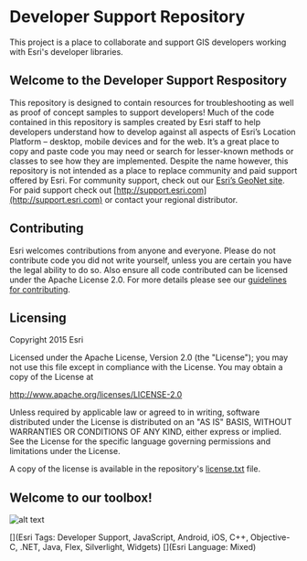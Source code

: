 Developer Support Repository
=========================

This project is a place to collaborate and support GIS developers working with Esri's developer libraries.

## Welcome to the Developer Support Respository

This repository is designed to contain resources for troubleshooting as well as proof of concept samples to support developers!
Much of the code contained in this repository is samples created by Esri staff to help developers understand how to develop against all aspects of Esri’s Location Platform – desktop, mobile devices and for the web.  It’s a great place to copy and paste code you may need or search for lesser-known methods or classes to see how they are implemented.  Despite the name however, this repository is not intended as a place to replace community and paid support offered by Esri.  For community support, check out our [Esri’s GeoNet site](https://geonet.esri.com/welcome).  For paid support check out [http://support.esri.com](http://support.esri.com) or contact your regional distributor.

## Contributing

Esri welcomes contributions from anyone and everyone. Please do not contribute code you did not write yourself, unless you are certain you have the legal ability to do so. Also ensure all code contributed can be licensed under the Apache License 2.0. For more details please see our [guidelines for contributing](https://github.com/Esri/developer-support/blob/master/CONTRIBUTING.md).

## Licensing
Copyright 2015 Esri

Licensed under the Apache License, Version 2.0 (the "License");
you may not use this file except in compliance with the License.
You may obtain a copy of the License at

   http://www.apache.org/licenses/LICENSE-2.0

Unless required by applicable law or agreed to in writing, software
distributed under the License is distributed on an "AS IS" BASIS,
WITHOUT WARRANTIES OR CONDITIONS OF ANY KIND, either express or implied.
See the License for the specific language governing permissions and
limitations under the License.

A copy of the license is available in the repository's [license.txt](/license.txt) file.

## Welcome to our toolbox!
![alt text](repository-images/supportdeskdrawer.png "Desk Drawer")

[](Esri Tags: Developer Support, JavaScript, Android, iOS, C++, Objective-C, .NET, Java, Flex, Silverlight, Widgets)
[](Esri Language: Mixed)
